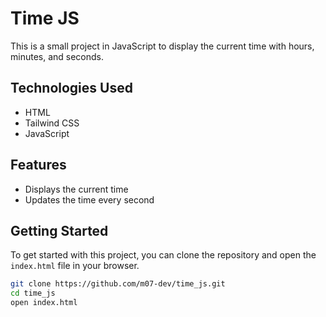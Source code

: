 # Time JS

This is a small project in JavaScript to display the current time with hours, minutes, and seconds.

## Technologies Used

- HTML
- Tailwind CSS
- JavaScript

## Features

- Displays the current time
- Updates the time every second

## Getting Started

To get started with this project, you can clone the repository and open the `index.html` file in your browser.

```bash
git clone https://github.com/m07-dev/time_js.git
cd time_js
open index.html
